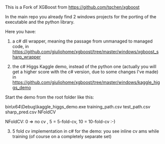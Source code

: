 This is a Fork of XGBoost from https://github.com/tqchen/xgboost

In the main repo you already find 2 windows projects for the porting of the executable and the python library.

Here you have:

  1) a c# dll wrapper, meaning the passage from unmanaged to managed code, in https://github.com/giuliohome/xgboost/tree/master/windows/xgboost_sharp_wrapper
  
  2) the c# Higgs Kaggle demo, instead of the python one (actually you will get a higher score with the c# version, due to some changes I've made) in https://github.com/giuliohome/xgboost/tree/master/windows/kaggle_higgs_demo
  
  Start the demo from the root folder like this: 
  
  bin\x64\Debug\kaggle_higgs_demo.exe training_path.csv test_path.csv sharp_pred.csv NFoldCV
  
  NFoldCV: 0 => no cv , 5 = 5-fold-cv, 10 = 10-fold-cv :-)
  
  3) 5 fold cv implementation in c# for the demo: you see inline cv ams while training (of course on a completely separate set)
